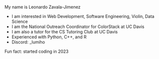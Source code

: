 My name is Leonardo Zavala-Jimenez
- I am interested in Web Development, Software Engineering, Violin, Data Science
- I am the National Outreach Coordinator for ColorStack at UC Davis
- I am also a tutor for the CS Tutoring Club at UC Davis
- Experienced with Python, C++, and R
- Discord: _lumiho
  
Fun fact: started coding in 2023

<!---
Lumiho/Lumiho is a ✨ special ✨ repository because its `README.md` (this file) appears on your GitHub profile.
You can click the Preview link to take a look at your changes.
--->
